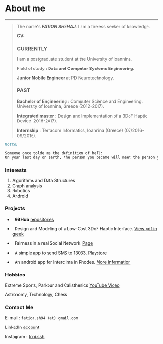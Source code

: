 # About me
---
>The name's ***FATION SHEHAJ***. I am a tireless seeker of knowledge.
>
>**CV:**
>
> ### CURRENTLY
>
>I am a postgraduate student at the University of Ioannina.
>
>Field of study : **Data and Computer Systems Engineering**.
>
> **Junior Mobile Engineer** at PD Neurotechnology.
>
> ### PAST
>
>**Bachelor of Engineering** : Computer Science and Engineering. University of Ioannina, Greece (2012-2017).
>
>**Integrated master** : Design and Implementation of a 3DoF Haptic Device (2016-2017).
>
>**Internship** : Terracom Informatics, Ioannina (Greece) (07/2016-09/2016).


```markdown
Motto:

Someone once tolde me the definition of hell:
On your last day on earth, the person you became will meet the person you could have become.
```

### Interests
1. Algorithms and Data Structures
2. Graph analysis
3. Robotics
4. Android


### Projects

* &nbsp; **GitHub** [repositories](https://github.com/FationSH?tab=repositories)

* &nbsp; Design and Modeling of a Low-Cost 3DoF Haptic Interface. [View pdf in greek](https://github.com/FationSH/myPort/blob/master/3DoF_Interface/3DoF_HapticRB.pdf)

* &nbsp; Fairness in a real Social Network. [Page](https://george50450.github.io/social_networks/)

* &nbsp; A simple app to send SMS to 13033. [Playstore](https://play.google.com/store/apps/details?id=sotiris.zogos.a13033)

* &nbsp; An android app for Interclima in Rhodes. [More information](interclima.html)

### Hobbies

Extreme Sports, Parkour and Calisthenics [YouTube Video](https://www.youtube.com/watch?v=qzZcui2diGw)

Astronomy, Technology, Chess

### Contact Me

E-mail : `fation.sh94 (at) gmail.com`

LinkedIn [account](https://www.linkedin.com/in/fation-shehaj/)

Instagram : [toni.ssh](https://www.instagram.com/toni.ssh/)
